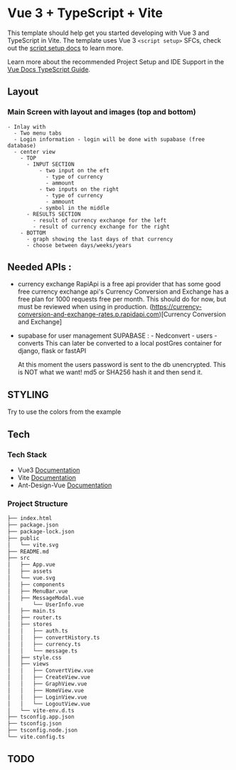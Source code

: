 # Vue 3 + TypeScript + Vite

This template should help get you started developing with Vue 3 and TypeScript in Vite. The template uses Vue 3 `<script setup>` SFCs, check out the [script setup docs](https://v3.vuejs.org/api/sfc-script-setup.html#sfc-script-setup) to learn more.

Learn more about the recommended Project Setup and IDE Support in the [Vue Docs TypeScript Guide](https://vuejs.org/guide/typescript/overview.html#project-setup).


## Layout

### Main Screen with layout and images (top and bottom)

    - Inlay with 
      - Two menu tabs
      - Login information - login will be done with supabase (free database)
      - center view
        - TOP
          - INPUT SECTION
              - two input on the eft 
                - type of currency
                - ammount
              - two inputs on the right 
                - type of currency
                - ammount
              - symbol in the middle
          - RESULTS SECTION
            - result of currency exchange for the left
            - result of currency exchange for the right
        - BOTTOM
          - graph showing the last days of that currency
          - choose between days/weeks/years

## Needed APIs :

  - currency exchange
    RapiApi is a free api provider that has some good free currency exchange api's
    Currency Conversion and Exchange has a free plan for 1000 requests free per month. This should do for now, but must be reviewed when using in production.
    (https://currency-conversion-and-exchange-rates.p.rapidapi.com)[Currency Conversion and Exchange]
- supabase for user management
    SUPABASE :
        - Nedconvert - users
                     - converts
    This can later be converted to a local postGres container for django, flask or fastAPI

    At this moment the users password is sent to the db unencrypted. This is NOT what we want! md5 or SHA256 hash it and then send it.

## STYLING

Try to use the colors from the example

## Tech

### Tech Stack

* Vue3  [Documentation](https://vuejs.org/)
* Vite [Documentation](https://vite.dev/)
* Ant-Design-Vue [Documentation](https://www.antdv.com/)

### Project Structure

```markdown
├── index.html
├── package.json
├── package-lock.json
├── public
│   └── vite.svg
├── README.md
├── src
│   ├── App.vue
│   ├── assets
│   └── vue.svg
│   ├── components
│   ├── MenuBar.vue
│   ├── MessageModal.vue
│       └── UserInfo.vue
│   ├── main.ts
│   ├── router.ts
│   ├── stores
│   │   ├── auth.ts
│   │   ├── convertHistory.ts
│   │   ├── currency.ts
│   │   └── message.ts
│   ├── style.css
│   ├── views
│   │   ├── ConvertView.vue
│   │   ├── CreateView.vue
│   │   ├── GraphView.vue
│   │   ├── HomeView.vue
│   │   ├── LoginView.vue
│   │   └── LogoutView.vue
│   └── vite-env.d.ts
├── tsconfig.app.json
├── tsconfig.json
├── tsconfig.node.json
└── vite.config.ts

```


##  TODO
